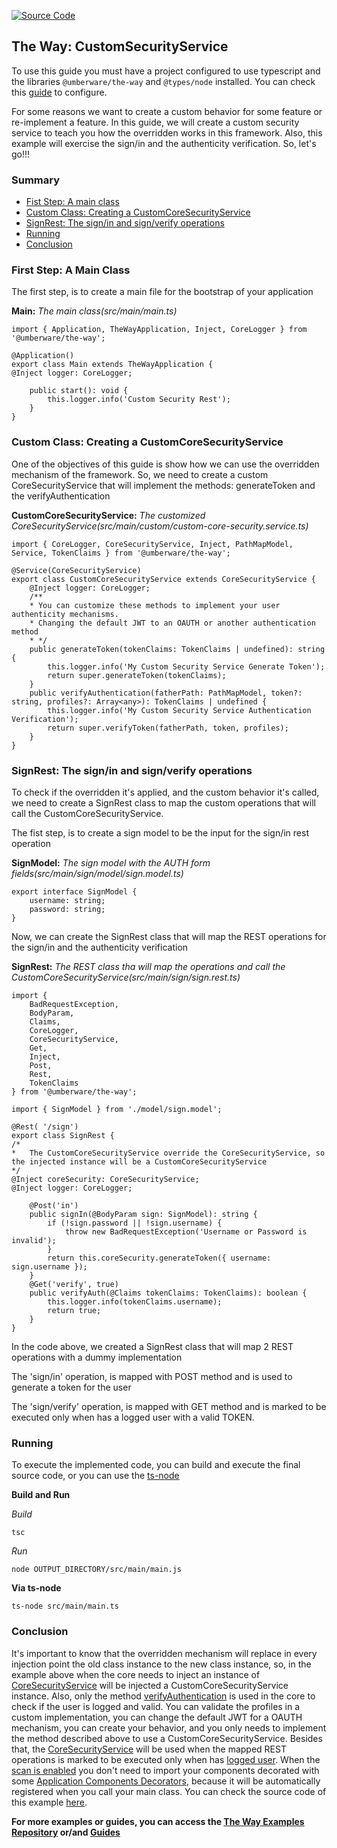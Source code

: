 [![Source Code](https://img.shields.io/badge/Source%20Code-black?logo=TypeScript&style=for-the-badge)](https://github.com/umberware/the-way-examples/tree/master/examples/custom-security-rest/)

## The Way: CustomSecurityService

To use this guide you must have a project configured to use typescript and the libraries `@umberware/the-way` and `@types/node` installed.
You can check this [guide](node-typescript-guide.md) to configure.

For some reasons we want to create a custom behavior for some feature or re-implement a feature.
In this guide, we will create a custom security service to teach you how the overridden works in this framework.
Also, this example will exercise the sign/in and the authenticity verification. So, let's go!!!

### Summary

 - [Fist Step: A main class](#first-step-a-main-class)
 - [Custom Class: Creating a CustomCoreSecurityService](#custom-class-creating-a-customcoresecurityservice)
 - [SignRest: The sign/in and sign/verify operations](#signrest-the-signin-and-signverify-operations)
 - [Running](#running)
 - [Conclusion](#conclusion)

### First Step: A Main Class

The first step, is to create a main file for the bootstrap of your application

**Main:** *The main class(src/main/main.ts)*

    import { Application, TheWayApplication, Inject, CoreLogger } from '@umberware/the-way';

    @Application()
    export class Main extends TheWayApplication {
    @Inject logger: CoreLogger;

        public start(): void {
            this.logger.info('Custom Security Rest');
        }
    }

### Custom Class: Creating a CustomCoreSecurityService

One of the objectives of this guide is show how we can use the overridden mechanism of the framework.
So, we need to create a custom CoreSecurityService that will implement the methods: generateToken and the verifyAuthentication

**CustomCoreSecurityService:** *The customized CoreSecurityService(src/main/custom/custom-core-security.service.ts)*

    import { CoreLogger, CoreSecurityService, Inject, PathMapModel, Service, TokenClaims } from '@umberware/the-way';

    @Service(CoreSecurityService)
    export class CustomCoreSecurityService extends CoreSecurityService {
        @Inject logger: CoreLogger;
        /**
        * You can customize these methods to implement your user authenticity mechanisms.
        * Changing the default JWT to an OAUTH or another authentication method
        * */
        public generateToken(tokenClaims: TokenClaims | undefined): string {
            this.logger.info('My Custom Security Service Generate Token');
            return super.generateToken(tokenClaims);
        }
        public verifyAuthentication(fatherPath: PathMapModel, token?: string, profiles?: Array<any>): TokenClaims | undefined {
            this.logger.info('My Custom Security Service Authentication Verification');
            return super.verifyToken(fatherPath, token, profiles);
        }
    }

### SignRest: The sign/in and sign/verify operations

To check if the overridden it's applied, and the custom behavior it's called, we need to create a SignRest class to map the custom operations that will call the CustomCoreSecurityService.

The fist step, is to create a sign model to be the input for the sign/in rest operation

**SignModel:** *The sign model with the AUTH form fields(src/main/sign/model/sign.model.ts)*

    export interface SignModel {
        username: string;
        password: string;
    }

Now, we can create the SignRest class that will map the REST operations for the sign/in and the authenticity verification

**SignRest:** *The REST class tha will map the operations and call the CustomCoreSecurityService(src/main/sign/sign.rest.ts)*

    import {
        BadRequestException,
        BodyParam,
        Claims,
        CoreLogger,
        CoreSecurityService,
        Get,
        Inject,
        Post,
        Rest,
        TokenClaims
    } from '@umberware/the-way';

    import { SignModel } from './model/sign.model';

    @Rest( '/sign')
    export class SignRest {
    /*
    *   The CustomCoreSecurityService override the CoreSecurityService, so the injected instance will be a CustomCoreSecurityService
    */
    @Inject coreSecurity: CoreSecurityService;
    @Inject logger: CoreLogger;

        @Post('in')
        public signIn(@BodyParam sign: SignModel): string {
            if (!sign.password || !sign.username) {
                throw new BadRequestException('Username or Password is invalid');
            }
            return this.coreSecurity.generateToken({ username: sign.username });
        }
        @Get('verify', true)
        public verifyAuth(@Claims tokenClaims: TokenClaims): boolean {
            this.logger.info(tokenClaims.username);
            return true;
        }
    }

In the code above, we created a SignRest class that will map 2 REST operations with a dummy implementation

The 'sign/in' operation, is mapped with POST method and is used to generate a token for the user

The 'sign/verify' operation, is mapped with GET method and is marked to be executed only when has a logged user with a valid TOKEN.

### Running

To execute the implemented code, you can build and execute the final source code, or you can use the [ts-node](https://www.npmjs.com/package/ts-node)

**Build and Run**

*Build*

    tsc

*Run*

    node OUTPUT_DIRECTORY/src/main/main.js

**Via ts-node**

    ts-node src/main/main.ts

### Conclusion

It's important to know that the overridden mechanism will replace in every injection point the old class instance to the new class instance, so, in the example above
when the core needs to inject an instance of [CoreSecurityService](documentation/the-way/core/service/core-security-service.md) will be injected a CustomCoreSecurityService instance.
Also, only the method [verifyAuthentication](documentation/the-way/core/service/core-security-service.md#method-verifyauthentication) is used in the core to check if the user is logged and valid.
You can validate the profiles in a custom implementation, you can change the default JWT for a OAUTH mechanism, you can create your behavior, and you only needs to implement the method described above to use
a CustomCoreSecurityService. Besides that, the [CoreSecurityService](documentation/the-way/core/service/core-security-service.md) will be used when the mapped REST operations is marked to be executed only when has [logged user](documentation/the-way/core/decorator/rest-decorators.md).
When the [scan is enabled](documentation/the-way/core/application-properties.md#the-waycorescan) you don't need
to import your components decorated with some [Application Components Decorators](documentation/the-way/core/decorator/application-components-decorators.md), because it will be automatically registered when you call
your main class.
You can check the source code of this example [here](https://github.com/umberware/the-way-examples/tree/master/examples/custom-security-rest/).

**For more examples or guides, you can access the [The Way Examples Repository](https://github.com/umberware/the-way-examples#readme) or/and [Guides](documentation/index.md#guides)**